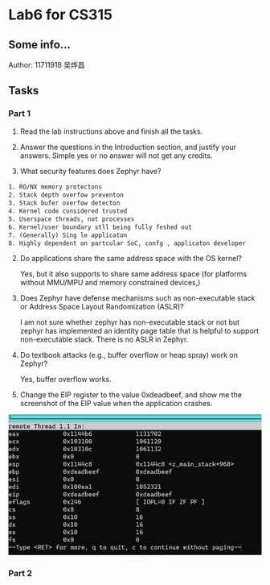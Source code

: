 # Lab6 for CS315

## Some info...

Author: 11711918 吴烨昌

## Tasks

### Part 1


1. Read the lab instructions above and finish all the tasks.

2. Answer the questions in the Introduction section, and justify your answers.
  Simple yes or no answer will not get any credits.


  1. What security features does Zephyr have?

    1. RO/NX memory protectons 
    2. Stack depth overfow preventon
    3. Stack bufer overfow detecton
    4. Kernel code considered trusted
    5. Userspace threads, not processes
    6. Kernel/user boundary stll being fully feshed out
    7. (Generally) Sing le applicaton
    8. Highly dependent on partcular SoC, confg , applicaton developer 

  2. Do applications share the same address space with the OS kernel?

     Yes, but it also supports to share same address space (for platforms without MMU/MPU and memory constrained devices,)

  3. Does Zephyr have defense mechanisms such as non-executable stack or Address Space Layout Randomization (ASLR)?

     I am not sure whether zephyr has non-executable stack or not but zephyr has implemented an identity page table that is helpful to support non-executable stack. There is no ASLR in Zephyr.

  4. Do textbook attacks (e.g., buffer overflow or heap spray) work on Zephyr?

     Yes, buffer overflow works.

3. Change the EIP register to the value 0xdeadbeef, and show me the screenshot
  of the EIP value when the application crashes.

  ![image-20201031220808903](image-20201031220808903.png)

### Part 2

